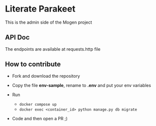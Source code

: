 # Literate Parakeet
This is the admin side of the Mogen project

## API Doc
The endpoints are available at requests.http file

## How to contribute
* Fork and download the repository
* Copy the file **env-sample**, rename to **.env** and put your env variables
* Run
    * `docker compose up`
    * `docker exec <container_id> python manage.py db migrate`

* Code and then open a PR ;)